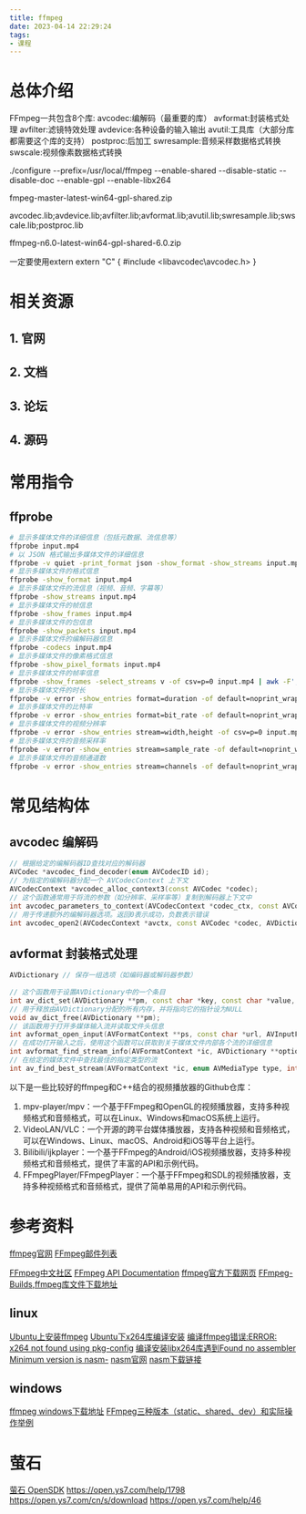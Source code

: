 ```yaml
---
title: ffmpeg
date: 2023-04-14 22:29:24
tags:
- 课程
---
```



# 总体介绍
FFmpeg一共包含8个库:
avcodec:编解码（最重要的库）
avformat:封装格式处理
avfilter:滤镜特效处理
avdevice:各种设备的输入输出
avutil:工具库（大部分库都需要这个库的支持）
postproc:后加工
swresample:音频采样数据格式转换
swscale:视频像素数据格式转换






./configure --prefix=/usr/local/ffmpeg --enable-shared --disable-static --disable-doc  --enable-gpl --enable-libx264

fmpeg-master-latest-win64-gpl-shared.zip


avcodec.lib;avdevice.lib;avfilter.lib;avformat.lib;avutil.lib;swresample.lib;swscale.lib;postproc.lib


ffmpeg-n6.0-latest-win64-gpl-shared-6.0.zip


一定要使用extern
extern "C"
{
#include <libavcodec\avcodec.h>
}


# 相关资源
## 1. 官网
## 2. 文档
## 3. 论坛
## 4. 源码

# 常用指令
## ffprobe
```bash
# 显示多媒体文件的详细信息（包括元数据、流信息等）
ffprobe input.mp4
# 以 JSON 格式输出多媒体文件的详细信息
ffprobe -v quiet -print_format json -show_format -show_streams input.mp4
# 显示多媒体文件的格式信息
ffprobe -show_format input.mp4
# 显示多媒体文件的流信息（视频、音频、字幕等）
ffprobe -show_streams input.mp4
# 显示多媒体文件的帧信息
ffprobe -show_frames input.mp4
# 显示多媒体文件的包信息
ffprobe -show_packets input.mp4
# 显示多媒体文件的编解码器信息
ffprobe -codecs input.mp4
# 显示多媒体文件的像素格式信息
ffprobe -show_pixel_formats input.mp4
# 显示多媒体文件的帧率信息
ffprobe -show_frames -select_streams v -of csv=p=0 input.mp4 | awk -F',' '{print $6}'
# 显示多媒体文件的时长
ffprobe -v error -show_entries format=duration -of default=noprint_wrappers=1:nokey=1 input.mp4
# 显示多媒体文件的比特率
ffprobe -v error -show_entries format=bit_rate -of default=noprint_wrappers=1:nokey=1 input.mp4
# 显示多媒体文件的视频分辨率
ffprobe -v error -show_entries stream=width,height -of csv=p=0 input.mp4
# 显示多媒体文件的音频采样率
ffprobe -v error -show_entries stream=sample_rate -of default=noprint_wrappers=1:nokey=1 input.mp4
# 显示多媒体文件的音频通道数
ffprobe -v error -show_entries stream=channels -of default=noprint_wrappers=1:nokey=1 input.mp4
```



# 常见结构体

## avcodec 编解码
```c++
// 根据给定的编解码器ID查找对应的解码器
AVCodec *avcodec_find_decoder(enum AVCodecID id);
// 为指定的编解码器分配一个 AVCodecContext 上下文
AVCodecContext *avcodec_alloc_context3(const AVCodec *codec);
// 这个函数通常用于将流的参数（如分辨率、采样率等）复制到解码器上下文中
int avcodec_parameters_to_context(AVCodecContext *codec_ctx, const AVCodecParameters *par);
// 用于传递额外的编解码器选项。返回0表示成功，负数表示错误
int avcodec_open2(AVCodecContext *avctx, const AVCodec *codec, AVDictionary **options);
```


## avformat 封装格式处理
```c++
AVDictionary // 保存一组选项（如编码器或解码器参数）
 
// 这个函数用于设置AVDictionary中的一个条目
int av_dict_set(AVDictionary **pm, const char *key, const char *value, int flags);
// 用于释放由AVDictionary分配的所有内存，并将指向它的指针设为NULL
void av_dict_free(AVDictionary **pm);
// 该函数用于打开多媒体输入流并读取文件头信息
int avformat_open_input(AVFormatContext **ps, const char *url, AVInputFormat *fmt, AVDictionary **options);
// 在成功打开输入之后，使用这个函数可以获取到关于媒体文件内部各个流的详细信息
int avformat_find_stream_info(AVFormatContext *ic, AVDictionary **options);
// 在给定的媒体文件中查找最佳的指定类型的流
int av_find_best_stream(AVFormatContext *ic, enum AVMediaType type, int wanted_stream_nb, int related_stream, AVCodec **decoder_ret, int flags);
```

以下是一些比较好的ffmpeg和C++结合的视频播放器的Github仓库：
1. mpv-player/mpv：一个基于FFmpeg和OpenGL的视频播放器，支持多种视频格式和音频格式，可以在Linux、Windows和macOS系统上运行。
2. VideoLAN/VLC：一个开源的跨平台媒体播放器，支持各种视频和音频格式，可以在Windows、Linux、macOS、Android和iOS等平台上运行。
3. Bilibili/ijkplayer：一个基于FFmpeg的Android/iOS视频播放器，支持多种视频格式和音频格式，提供了丰富的API和示例代码。
4. FFmpegPlayer/FFmpegPlayer：一个基于FFmpeg和SDL的视频播放器，支持多种视频格式和音频格式，提供了简单易用的API和示例代码。








# 参考资料
[ffmpeg官网](https://ffmpeg.org/)
[FFmpeg邮件列表](https://ffmpeg.org/contact.html)

[FFmpeg中文社区](https://ffmpeg.club/)
[FFmpeg API Documentation](https://ffmpeg.org/doxygen/trunk/index.html)
[ffmpeg官方下载网页](http://www.ffmpeg.org/download.html)
[FFmpeg-Builds,ffmpeg库文件下载地址](https://github.com/BtbN/FFmpeg-Builds/releases)

## linux
[Ubuntu上安装ffmpeg](https://blog.csdn.net/TracelessLe/article/details/107362505)
[Ubuntu下x264库编译安装](https://blog.csdn.net/TracelessLe/article/details/107522845)
[编译ffmpeg错误:ERROR: x264 not found using pkg-config](https://blog.csdn.net/qq_44054791/article/details/127861823)
[编译安装libx264库遇到Found no assembler Minimum version is nasm-](https://www.lixian.fun/4237.html)
[nasm官网](https://www.nasm.us/)
[nasm下载链接](https://www.nasm.us/pub/nasm/releasebuilds/)

## windows
[ffmpeg windows下载地址](https://github.com/BtbN/FFmpeg-Builds/releases)
[FFmpeg三种版本（static、shared、dev）和实际操作举例](https://blog.csdn.net/ustc_sse_shenzhang/article/details/102546753)



# 萤石
[萤石 OpenSDK](https://open.ys7.com/doc/zh/pc/index.html)
https://open.ys7.com/help/1798
https://open.ys7.com/cn/s/download
https://open.ys7.com/help/46


